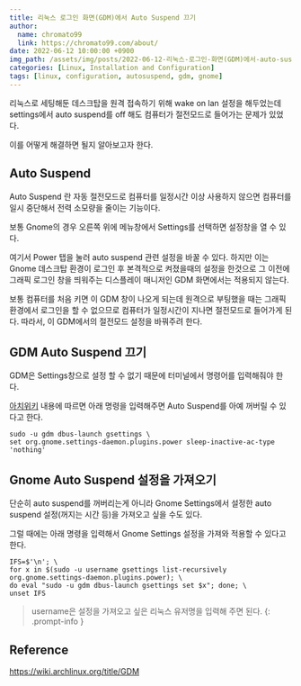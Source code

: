 ```yaml
---
title: 리눅스 로그인 화면(GDM)에서 Auto Suspend 끄기
author:
  name: chromato99
  link: https://chromato99.com/about/
date: 2022-06-12 10:00:00 +0900
img_path: /assets/img/posts/2022-06-12-리눅스-로그인-화면(GDM)에서-auto-suspend-끄기/
categories: [Linux, Installation and Configuration]
tags: [linux, configuration, autosuspend, gdm, gnome]
---
```


리눅스로 세팅해둔 데스크탑을 원격 접속하기 위해 wake on lan 설정을 해두었는데 settings에서 auto suspend를 off 해도 컴퓨터가 절전모드로 들어가는 문제가 있었다.

이를 어떻게 해결하면 될지 알아보고자 한다.

## Auto Suspend

Auto Suspend 란 자동 절전모드로 컴퓨터를 일정시간 이상 사용하지 않으면 컴퓨터를 일시 중단해서 전력 소모량을 줄이는 기능이다.

보통 Gnome의 경우 오른쪽 위에 메뉴창에서 Settings를 선택하면 설정창을 열 수 있다.

여기서 Power 탭을 눌러 auto suspend 관련 설정을 바꿀 수 있다. 하지만 이는 Gnome 데스크탑 환경이 로그인 후 본격적으로 켜졌을때의 설정을 한것으로 그 이전에 그래픽 로그인 창을 띄워주는 디스플레이 매니저인 GDM 화면에서는 적용되지 않는다.

보통 컴퓨터를 처음 키면 이 GDM 창이 나오게 되는데 원격으로 부팅했을 때는 그래픽 환경에서 로그인을 할 수 없으므로 컴퓨터가 일정시간이 지나면 절전모드로 들어가게 된다. 따라서, 이 GDM에서의 절전모드 설정을 바꿔주려 한다.

## GDM Auto Suspend 끄기

GDM은 Settings창으로 설정 할 수 없기 때문에 터미널에서 명령어를 입력해줘야 한다.

[아치위키](https://wiki.archlinux.org/title/GDM#GDM_auto-suspend_(GNOME_3.28)) 내용에 따르면 아래 명령을 입력해주면 Auto Suspend를 아예 꺼버릴 수 있다고 한다.

```shell
sudo -u gdm dbus-launch gsettings \
set org.gnome.settings-daemon.plugins.power sleep-inactive-ac-type 'nothing'
```

## Gnome Auto Suspend 설정을 가져오기

단순히 auto suspend를 꺼버리는게 아니라 Gnome Settings에서 설정한 auto suspend 설정(꺼지는 시간 등)을 가져오고 싶을 수도 있다.

그럴 때에는 아래 명령을 입력해서 Gnome Settings 설정을 가져와 적용할 수 있다고 한다.

```shell
IFS=$'\n'; \
for x in $(sudo -u username gsettings list-recursively org.gnome.settings-daemon.plugins.power); \
do eval "sudo -u gdm dbus-launch gsettings set $x"; done; \
unset IFS
```

> username은 설정을 가져오고 싶은 리눅스 유저명을 입력해 주면 된다.
{: .prompt-info }

## Reference

<https://wiki.archlinux.org/title/GDM>
